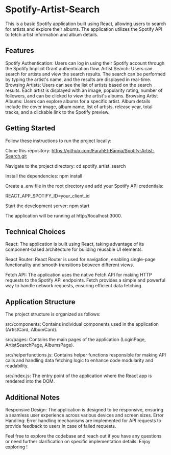 # Spotify-Artist-Search
This is a basic Spotify application built using React, allowing users to search for artists and explore their albums. The application utilizes the Spotify API to fetch artist information and album details.

## Features
Spotify Authentication: Users can log in using their Spotify account through the Spotify Implicit Grant authentication flow.
Artist Search: Users can search for artists and view the search results. The search can be performed by typing the artist's name, and the results are displayed in real-time.
Browsing Artists: Users can see the list of artists based on the search results. Each artist is displayed with an image, popularity rating, number of followers, and can be clicked to view the artist's albums.
Browsing Artist Albums: Users can explore albums for a specific artist. Album details include the cover image, album name, list of artists, release year, total tracks, and a clickable link to the Spotify preview.
## Getting Started
Follow these instructions to run the project locally:

Clone this repository: 
https://github.com/FarahEl-Banna/Spotify-Artist-Search.git

Navigate to the project directory:
cd spotify_artist_search

Install the dependencies:
npm install

Create a .env file in the root directory and add your Spotify API credentials:

REACT_APP_SPOTIFY_ID=your_client_id

Start the development server:
npm start

The application will be running at http://localhost:3000.

## Technical Choices
React: The application is built using React, taking advantage of its component-based architecture for building reusable UI elements.

React Router: React Router is used for navigation, enabling single-page functionality and smooth transitions between different views.

Fetch API: The application uses the native Fetch API for making HTTP requests to the Spotify API endpoints. Fetch provides a simple and powerful way to handle network requests, ensuring efficient data fetching.

## Application Structure
The project structure is organized as follows:

src/components: Contains individual components used in the application (ArtistCard, AlbumCard).

src/pages: Contains the main pages of the application (LoginPage, ArtistSearchPage, AlbumsPage).

src/helperfunctions.js: Contains helper functions responsible for making API calls and handling data fetching logic to enhance code modularity and readability.

src/index.js: The entry point of the application where the React app is rendered into the DOM.

## Additional Notes
Responsive Design: The application is designed to be responsive, ensuring a seamless user experience across various devices and screen sizes.
Error Handling: Error handling mechanisms are implemented for API requests to provide feedback to users in case of failed requests.

Feel free to explore the codebase and reach out if you have any questions or need further clarification on specific implementation details. Enjoy exploring !
